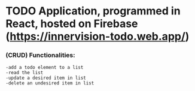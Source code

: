 # TODO Application, programmed in React, hosted on Firebase (https://innervision-todo.web.app/)

### (CRUD) Functionalities:

    -add a todo element to a list
    -read the list
    -update a desired item in list
    -delete an undesired item in list
